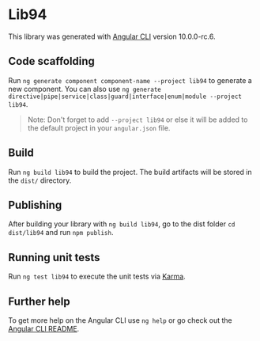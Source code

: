 # Lib94

This library was generated with [Angular CLI](https://github.com/angular/angular-cli) version 10.0.0-rc.6.

## Code scaffolding

Run `ng generate component component-name --project lib94` to generate a new component. You can also use `ng generate directive|pipe|service|class|guard|interface|enum|module --project lib94`.
> Note: Don't forget to add `--project lib94` or else it will be added to the default project in your `angular.json` file. 

## Build

Run `ng build lib94` to build the project. The build artifacts will be stored in the `dist/` directory.

## Publishing

After building your library with `ng build lib94`, go to the dist folder `cd dist/lib94` and run `npm publish`.

## Running unit tests

Run `ng test lib94` to execute the unit tests via [Karma](https://karma-runner.github.io).

## Further help

To get more help on the Angular CLI use `ng help` or go check out the [Angular CLI README](https://github.com/angular/angular-cli/blob/master/README.md).
